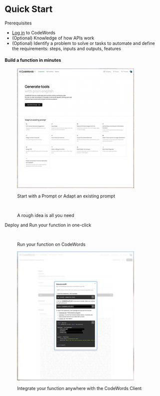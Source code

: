 # Quick Start

Prerequisites

* [Log in](https://app.codewords.ai/) to CodeWords
* (Optional) Knowledge of how APIs work
* (Optional) Identify a problem to solve or tasks to automate and define the requirements: steps, inputs and outputs, features

#### Build a function in minutes

<div>

<figure><img src="../.gitbook/assets/AZ - Arc -2024-08-30 at 15.24.49@2x.png" alt="" width="375"><figcaption><p>Start with a Prompt or Adapt an existing prompt</p></figcaption></figure>

 

<figure><img src="../.gitbook/assets/AZ - Screen Studio -2024-08-30 at 15.07.05.gif" alt="" width="375"><figcaption><p>A rough idea is all you need</p></figcaption></figure>

</div>

Deploy and Run your function in one-click

<div>

<figure><img src="../.gitbook/assets/AZ - Screen Studio -2024-08-30 at 16.03.27 (1).gif" alt="" width="375"><figcaption><p>Run your function on CodeWords</p></figcaption></figure>

 

<figure><img src="../.gitbook/assets/AZ - Arc -2024-08-30 at 16.05.46@2x.png" alt="" width="375"><figcaption><p>Integrate your function anywhere with the CodeWords Client</p></figcaption></figure>

</div>
